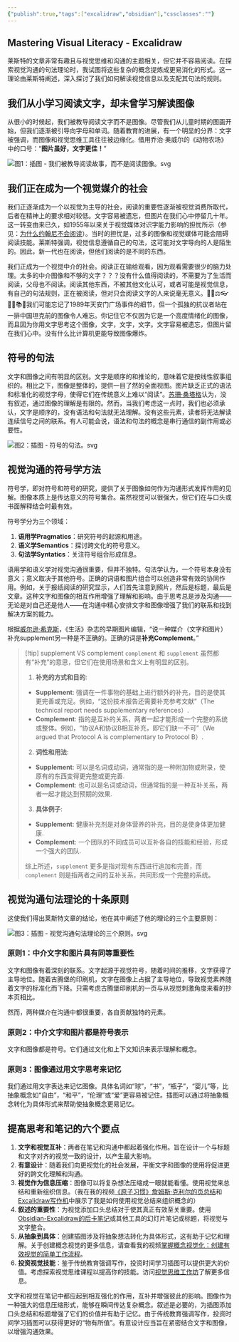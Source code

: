```yaml
---
{"publish":true,"tags":["excalidraw","obsidian"],"cssclasses":""}
---
```


## Mastering Visual Literacy - Excalidraw

莱斯特的文章非常有趣且与视觉思维和沟通的主题相关，但它并不容易阅读。在探索视觉沟通的句法理论时，我试图将这些复杂的概念提炼成更易消化的形式。这一理论由莱斯特阐述，深入探讨了我们如何解读视觉信息以及支配其句法的规则。

## 我们从小学习阅读文字，却未曾学习解读图像

从很小的时候起，我们被教导阅读文字而不是图像。尽管我们从儿童时期的图画开始，但我们逐渐被引导向字母和单词。随着教育的进展，有一个明显的分界：文字被强调，而图像和视觉思维工具往往被边缘化。借用乔治·奥威尔的《动物农场》中的口号：“**图片虽好，文字更佳！**”

![图1：插图 - 我们被教导阅读故事，而不是阅读图像。svg](https://publish-01.obsidian.md/access/ebae449fc3332bf3eddeedf2a6cbd21b/Input/Articles/Visuals%20vs.%20Text/Syntactic%20Theory%20of%20Visual%20Communication/Illustration%20-%20we%20are%20taught%20to%20read%20stores%2C%20not%20to%20read%20images.svg)

## 我们正在成为一个视觉媒介的社会

我们正逐渐成为一个以视觉为主导的社会，阅读的重要性逐渐被视觉消费所取代，后者在精神上的要求相对较低。文字容易被遗忘，但图片在我们心中停留几十年。这一转变由来已久，如1955年以来关于视觉媒体对识字能力影响的担忧所示（参见：[为什么约翰尼不会阅读](https://en.wikipedia.org/wiki/Why_Johnny_Can%27t_Read)）。当时的担忧是，过多的图像和视觉媒体可能会阻碍阅读技能。莱斯特强调，视觉信息遵循自己的句法，这可能对文字导向的人是陌生的。因此，新一代也在阅读，但他们阅读的是不同的东西。

我们正成为一个视觉中介的社会。阅读正在输给观看，因为观看需要很少的脑力处理。太多的中介图像和不够的文字？？？没有什么值得阅读的，不需要为了生活而阅读，父母也不阅读。阅读其他东西，不被其他文化认可，或者可能是视觉信息，有自己的句法规则，正在被阅读，但对只会阅读文字的人来说毫无意义。🎨📄⚖️👓🚫🔠📚🤔我们可能忘记了1989年天安门广场事件的细节，但一个孤独的抗议者站在一排中国坦克前的图像令人难忘。你记住它不仅因为它是一个高度情绪化的图像，而且因为你用文字思考这个图像，文字，文字，文字。文字容易被遗忘，但图片留在我们心中。没有什么比计算机更能导致图像爆炸。

## 符号的句法

文字和图像之间有明显的区别。文字是顺序的和推论的，意味着它是按线性叙事组织的。相比之下，图像是整体的，提供一目了然的全面视图。图片缺乏正式的语法和标准化的视觉字母，使得它们在传统意义上难以“阅读”。[苏珊·桑塔格](https://www.gyford.com/phil/writing/2010/08/23/on-photography/)认为，没有叙述，通过图像的理解是有限的。然而，当我们考虑这一点时，我们也必须承认，文字是顺序的，没有语法和句法就无法理解。没有这些元素，读者将无法解读连续信号之间的联系。有人可能会说，语法和句法的概念是串行通信的副作用或必要性。

![图2：插图 - 符号的句法。svg](https://publish-01.obsidian.md/access/ebae449fc3332bf3eddeedf2a6cbd21b/Input/Articles/Visuals%20vs.%20Text/Syntactic%20Theory%20of%20Visual%20Communication/Illustration%20-%20the%20syntax%20of%20symbols.svg)

## 视觉沟通的符号学方法

符号学，即对符号和符号的研究，提供了关于图像如何作为沟通形式发挥作用的见解。图像本质上是传达意义的符号集合。虽然视觉可以很强大，但它们在与口头或书面解释结合时最有效。

符号学分为三个领域：

1.  **语用学Pragmatics**：研究符号的起源和用途。
2.  **语义学Semantics**：探讨跨文化的符号意义。
3.  **句法学Syntatics**：关注符号组合形成信息。

语用学和语义学对视觉沟通很重要，但并不独特。句法学认为，一个符号本身没有意义；意义取决于其他符号。正确的词语和图片组合可以创造非常有效的协同作用。例如，关于报纸阅读的研究显示，人们首先注意到照片，然后是标题，最后是文章。这种文字和图像的相互作用增强了理解和影响。由于思考总是涉及沟通——无论是对自己还是他人——在沟通中精心安排文字和图像增强了我们的联系和找到解决方案的能力。

根据[威尔逊·希克斯](https://archive.org/details/wordspictures0000hick)，《生活》杂志的早期图片编辑，“说一种媒介（文字和图片）补充supplement另一种是不正确的。正确的词是**补充Complement**。” 

>[!tip] supplement VS complement
>`complement` 和 `supplement` 虽然都有“补充”的意思，但它们在使用场景和含义上有明显的区别。
>
>1. **补充的方式和目的**:
>   - **Supplement**: 强调在一件事物的基础上进行额外的补充，目的是使其更完善或充足。例如，“这份技术报告还需要补充参考文献”（The technical report needs supplementary references）.
>   - **Complement**: 指的是互补的关系，两者一起才能形成一个完整的系统或整体。例如，“协议A和协议B相互补充，即它们缺一不可”（We argued that Protocol A is complementary to Protocol B）.
>
>2. **词性和用法**:
>   - **Supplement**: 可以是名词或动词，通常指的是一种附加物或附录，使原有的东西变得更完整或更完善.
>   - **Complement**: 也可以是名词或动词，但通常指的是一种互补关系，两者一起才能达到预期的效果.
>
>3. **具体例子**:
>   - **Supplement**: 健康补充剂是对身体营养的补充，目的是使身体更加健康.
>   - **Complement**: 一个团队的不同成员可以互补各自的技能和经验，形成一个强大的团队.
>
>综上所述，`supplement` 更多是指对现有东西进行追加和完善，而 `complement` 则是指两者之间的互补关系，共同形成一个完整的系统。



## 视觉沟通句法理论的十条原则

这使我们得出莱斯特文章的结论，他在其中阐述了他的理论的三个主要原则：

![图3：插图 - 视觉沟通句法理论的三个原则。svg](https://publish-01.obsidian.md/access/ebae449fc3332bf3eddeedf2a6cbd21b/Input/Articles/Visuals%20vs.%20Text/Syntactic%20Theory%20of%20Visual%20Communication/Illustration%20-%203%20tenets%20of%20the%20Syntactic%20Theory%20of%20Visual%20Communication.svg)

### 原则1：中介文字和图片具有同等重要性

文字和图像有着深刻的联系。文字起源于视觉符号，随着时间的推移，文字获得了主导地位。随着古腾堡的印刷机，文字在图像上占据了主导地位，导致视觉素养随着文字的标准化而下降。只需考虑古腾堡印刷机的一页与从视觉刺激角度来看的抄本页相比。

然而，两种媒介在沟通中都很重要，各自贡献独特的元素。

### 原则2：中介文字和图片都是符号表示

文字和图像都是符号。它们通过文化和上下文知识来表示理解和概念。

### 原则3：图像通过用文字思考来记忆

我们通过用文字表达来记忆图像。具体名词如“球”，“书”，“瓶子”，“婴儿”等，比抽象概念如“自由”，“和平”，“伦理”或“爱”更容易被记住。插图可以通过将抽象概念转化为具体形式来帮助使抽象概念更易记忆。

## 提高思考和笔记的六个要点

1.  **文字和视觉互补**：两者在笔记和沟通中都起着强化作用。旨在设计一个与标题和文字对齐的视觉一致的设计，以产生最大影响。
2.  **有意设计**：随着我们向更视觉化的社会发展，平衡文字和图像的使用将促进更好的跨文化理解和沟通。
3.  **视觉作为信息压缩**：图像可以将复杂想法压缩成一眼就能看懂。使用视觉来总结和重新组织信息。（我在我的视频[《原子习惯》詹姆斯·克利尔的页总结](https://youtu.be/FfOYjTnyPbs)和[Excalidraw写作机](https://youtu.be/zvRpCOZAUSs)中展示了我是如何使用视觉总结来组织概念的）
4.  **叙述的重要性**：为视觉添加口头总结对于使其真正有效至关重要。使用[Obsidian-Excalidraw的后卡笔记](https://youtu.be/tHUcD4rWIuY)或其他工具的幻灯片笔记或标题，将视觉与文字整合。
5.  **从抽象到具体**：创建插图涉及将抽象想法转化为具体形式，这有助于记忆和理解。关于创建概念视觉的更多信息，请查看我的视频[掌握概念视觉化：创建有效视觉的简单工作流程](https://youtu.be/MTdbhePtCco)。
6.  **投资视觉技能**：鉴于传统教育强调写作，投资时间学习插图可以提供更大的价值。考虑探索视觉思维课程以提高你的技能。访问[视觉思维工作坊](https://visual-thinking-workshop/)了解更多信息。

文字和视觉在笔记中都应起到相互强化的作用，互补并增强彼此的影响。图像作为一种强大的信息压缩形式，能够在瞬间传达复杂概念。叙述是必要的，为插图添加口头总结和标题增强了它们的价值并有助于记忆。由于传统教育强调写作，投资时间学习插图可以获得更好的“物有所值”。有意设计应当旨在紧密结合文字和图像，以增强沟通效果。
<script src="https://giscus.app/client.js"
        data-repo="pkm365/my-digital-garden"
        data-repo-id="R_kgDOO4KXWQ"
        data-category="Announcements"
        data-category-id="DIC_kwDOO4KXWc4Crkg1"
        data-mapping="pathname"
        data-strict="0"
        data-reactions-enabled="1"
        data-emit-metadata="0"
        data-input-position="bottom"
        data-theme="preferred_color_scheme"
        data-lang="zh-CN"
        crossorigin="anonymous"
        async>
</script>